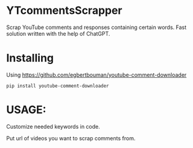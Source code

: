 # YTcommentsScrapper
Scrap YouTube comments and responses containing certain words. 
Fast solution written with the help of ChatGPT. 

# Installing
Using https://github.com/egbertbouman/youtube-comment-downloader
```
pip install youtube-comment-downloader
```
# USAGE:
Customize needed keywords in code. 

Put url of videos you want to scrap comments from.



